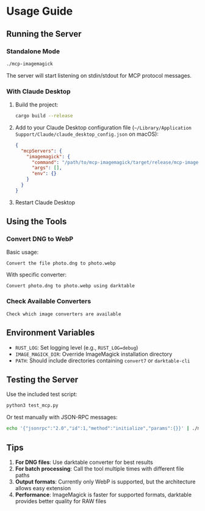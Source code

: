 # Usage Guide

## Running the Server

### Standalone Mode
```bash
./mcp-imagemagick
```

The server will start listening on stdin/stdout for MCP protocol messages.

### With Claude Desktop

1. Build the project:
   ```bash
   cargo build --release
   ```

2. Add to your Claude Desktop configuration file (`~/Library/Application Support/Claude/claude_desktop_config.json` on macOS):
   ```json
   {
     "mcpServers": {
       "imagemagick": {
         "command": "/path/to/mcp-imagemagick/target/release/mcp-imagemagick",
         "args": [],
         "env": {}
       }
     }
   }
   ```

3. Restart Claude Desktop

## Using the Tools

### Convert DNG to WebP

Basic usage:
```
Convert the file photo.dng to photo.webp
```

With specific converter:
```
Convert photo.dng to photo.webp using darktable
```

### Check Available Converters

```
Check which image converters are available
```

## Environment Variables

- `RUST_LOG`: Set logging level (e.g., `RUST_LOG=debug`)
- `IMAGE_MAGICK_DIR`: Override ImageMagick installation directory
- `PATH`: Should include directories containing `convert7` or `darktable-cli`

## Testing the Server

Use the included test script:
```bash
python3 test_mcp.py
```

Or test manually with JSON-RPC messages:
```bash
echo '{"jsonrpc":"2.0","id":1,"method":"initialize","params":{}}' | ./mcp-imagemagick
```

## Tips

1. **For DNG files**: Use darktable converter for best results
2. **For batch processing**: Call the tool multiple times with different file paths
3. **Output formats**: Currently only WebP is supported, but the architecture allows easy extension
4. **Performance**: ImageMagick is faster for supported formats, darktable provides better quality for RAW files
